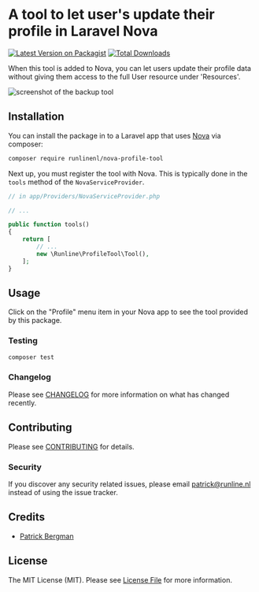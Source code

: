 # A tool to let user's update their profile in Laravel Nova

[![Latest Version on Packagist](https://img.shields.io/packagist/v/runlinenl/nova-profile-tool.svg?style=flat-square)](https://packagist.org/packages/runlinenl/nova-profile-tool)
[![Total Downloads](https://img.shields.io/packagist/dt/runlinenl/nova-profile-tool.svg?style=flat-square)](https://packagist.org/packages/runlinenl/nova-profile-tool)


When this tool is added to Nova, you can let users update their profile data without giving them access to the full
User resource under 'Resources'.

![screenshot of the backup tool](https://github.com/runlinenl/nova-profile-tool/raw/master/screenshot.png)

## Installation

You can install the package in to a Laravel app that uses [Nova](https://nova.laravel.com) via composer:

```bash
composer require runlinenl/nova-profile-tool
```

Next up, you must register the tool with Nova. This is typically done in the `tools` method of the `NovaServiceProvider`.

```php
// in app/Providers/NovaServiceProvider.php

// ...

public function tools()
{
    return [
        // ...
        new \Runline\ProfileTool\Tool(),
    ];
}
```

## Usage

Click on the "Profile" menu item in your Nova app to see the tool provided by this package.

### Testing

``` bash
composer test
```

### Changelog

Please see [CHANGELOG](CHANGELOG.md) for more information on what has changed recently.

## Contributing

Please see [CONTRIBUTING](CONTRIBUTING.md) for details.

### Security

If you discover any security related issues, please email patrick@runline.nl instead of using the issue tracker.

## Credits

- [Patrick Bergman](https://github.com/patrickbergman)

## License

The MIT License (MIT). Please see [License File](LICENSE.md) for more information.
